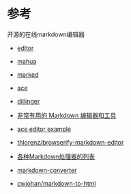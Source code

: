 
参考
======================================

开源的在线markdown编辑器

* [editor](https://github.com/pandao/editor.md)
* [mahua](https://github.com/jserme/mahua)
* [marked](https://github.com/chjj/marked)
* [ace](https://ace.c9.io/)
* [dillinger](https://github.com/joemccann/dillinger)


* [非常有用的 Markdown 编辑器和工具](http://www.oschina.net/news/50322/markdown-editors-and-tools)

* [ace editor example](https://codepen.io/ByScripts/pen/fzucK)
* [thlorenz/browserify-markdown-editor](https://github.com/thlorenz/browserify-markdown-editor)


* [各种Markdown处理器的列表](http://www.cnblogs.com/fresky/p/3198756.html)
* [markdown-converter](https://www.npmjs.com/package/markdown-converter)
* [cwjohan/markdown-to-html](https://github.com/cwjohan/markdown-to-html)

